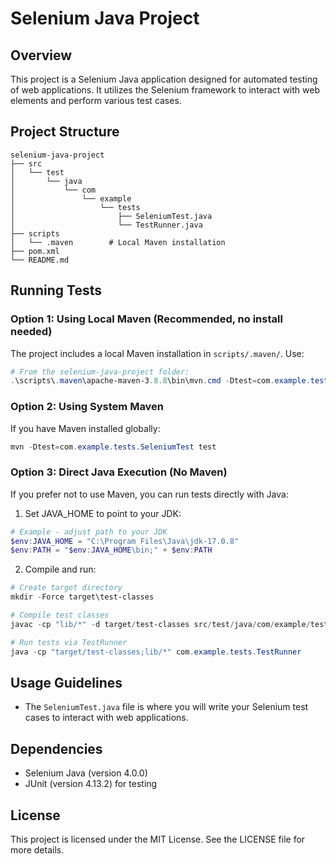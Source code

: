 # Selenium Java Project

## Overview
This project is a Selenium Java application designed for automated testing of web applications. It utilizes the Selenium framework to interact with web elements and perform various test cases.

## Project Structure
```
selenium-java-project
├── src
│   └── test
│       └── java
│           └── com
│               └── example
│                   └── tests
│                       ├── SeleniumTest.java
│                       └── TestRunner.java
├── scripts
│   └── .maven        # Local Maven installation
├── pom.xml
└── README.md
```

## Running Tests

### Option 1: Using Local Maven (Recommended, no install needed)
The project includes a local Maven installation in `scripts/.maven/`. Use:
```powershell
# From the selenium-java-project folder:
.\scripts\.maven\apache-maven-3.8.8\bin\mvn.cmd -Dtest=com.example.tests.SeleniumTest test
```

### Option 2: Using System Maven
If you have Maven installed globally:
```powershell
mvn -Dtest=com.example.tests.SeleniumTest test
```

### Option 3: Direct Java Execution (No Maven)
If you prefer not to use Maven, you can run tests directly with Java:

1. Set JAVA_HOME to point to your JDK:
```powershell
# Example - adjust path to your JDK
$env:JAVA_HOME = "C:\Program Files\Java\jdk-17.0.8"
$env:PATH = "$env:JAVA_HOME\bin;" + $env:PATH
```

2. Compile and run:
```powershell
# Create target directory
mkdir -Force target\test-classes

# Compile test classes
javac -cp "lib/*" -d target/test-classes src/test/java/com/example/tests/*.java

# Run tests via TestRunner
java -cp "target/test-classes;lib/*" com.example.tests.TestRunner
```

## Usage Guidelines
- The `SeleniumTest.java` file is where you will write your Selenium test cases to interact with web applications.

## Dependencies
- Selenium Java (version 4.0.0)
- JUnit (version 4.13.2) for testing

## License
This project is licensed under the MIT License. See the LICENSE file for more details.
